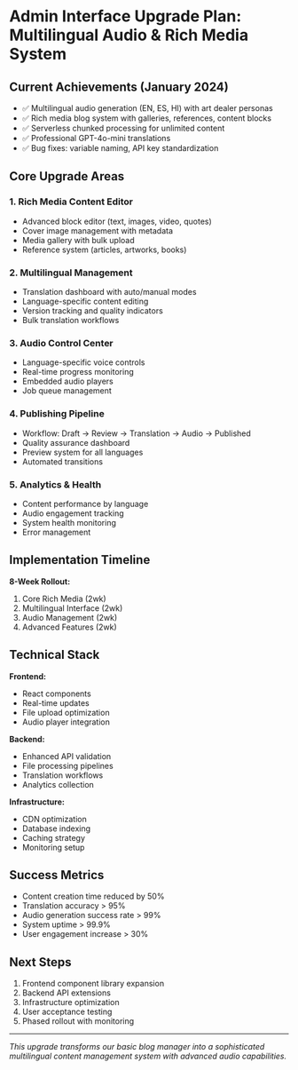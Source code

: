 # Admin Interface Upgrade Plan: Multilingual Audio & Rich Media System

## Current Achievements (January 2024)
- ✅ Multilingual audio generation (EN, ES, HI) with art dealer personas
- ✅ Rich media blog system with galleries, references, content blocks
- ✅ Serverless chunked processing for unlimited content
- ✅ Professional GPT-4o-mini translations
- ✅ Bug fixes: variable naming, API key standardization

## Core Upgrade Areas

### 1. Rich Media Content Editor
- Advanced block editor (text, images, video, quotes)
- Cover image management with metadata
- Media gallery with bulk upload
- Reference system (articles, artworks, books)

### 2. Multilingual Management
- Translation dashboard with auto/manual modes
- Language-specific content editing
- Version tracking and quality indicators
- Bulk translation workflows

### 3. Audio Control Center
- Language-specific voice controls
- Real-time progress monitoring
- Embedded audio players
- Job queue management

### 4. Publishing Pipeline
- Workflow: Draft → Review → Translation → Audio → Published
- Quality assurance dashboard
- Preview system for all languages
- Automated transitions

### 5. Analytics & Health
- Content performance by language
- Audio engagement tracking
- System health monitoring
- Error management

## Implementation Timeline

**8-Week Rollout:**
1. Core Rich Media (2wk)
2. Multilingual Interface (2wk)
3. Audio Management (2wk)
4. Advanced Features (2wk)

## Technical Stack

**Frontend:**
- React components
- Real-time updates
- File upload optimization
- Audio player integration

**Backend:**
- Enhanced API validation
- File processing pipelines
- Translation workflows
- Analytics collection

**Infrastructure:**
- CDN optimization
- Database indexing
- Caching strategy
- Monitoring setup

## Success Metrics
- Content creation time reduced by 50%
- Translation accuracy > 95%
- Audio generation success rate > 99%
- System uptime > 99.9%
- User engagement increase > 30%

## Next Steps
1. Frontend component library expansion
2. Backend API extensions
3. Infrastructure optimization
4. User acceptance testing
5. Phased rollout with monitoring

---
*This upgrade transforms our basic blog manager into a sophisticated multilingual content management system with advanced audio capabilities.* 